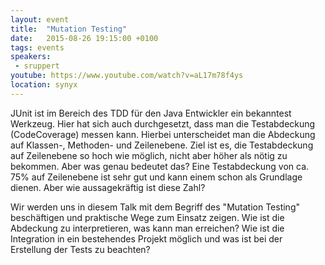 ```yaml
---
layout: event
title:  "Mutation Testing"
date:   2015-08-26 19:15:00 +0100
tags: events
speakers:
 - sruppert
youtube: https://www.youtube.com/watch?v=aL17m78f4ys
location: synyx
---
```


JUnit ist im Bereich des TDD für den Java Entwickler ein bekanntest Werkzeug. Hier hat sich auch durchgesetzt, dass man die Testabdeckung (CodeCoverage) messen kann. Hierbei unterscheidet man die Abdeckung auf Klassen-, Methoden- und Zeilenebene. Ziel ist es, die Testabdeckung auf Zeilenebene so hoch wie möglich, nicht aber höher als nötig zu bekommen. Aber was genau bedeutet das? Eine Testabdeckung von ca. 75% auf Zeilenebene ist sehr gut und kann einem schon als Grundlage dienen. Aber wie aussagekräftig ist diese Zahl?

Wir werden uns in diesem Talk mit dem Begriff des "Mutation Testing" beschäftigen und praktische Wege zum Einsatz zeigen. Wie ist die Abdeckung zu interpretieren, was kann man erreichen? Wie ist die Integration in ein bestehendes Projekt möglich und was ist bei der Erstellung der Tests zu beachten?
